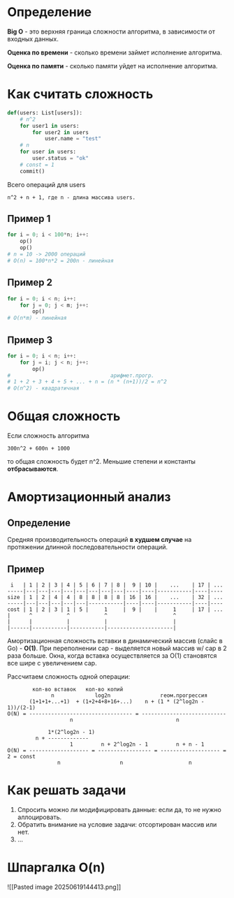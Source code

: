 # Определение
**Big O** - это верхняя граница сложности алгоритма, в зависимости от входных данных.

**Оценка по времени** - сколько времени займет исполнение алгоритма.

**Оценка по памяти** - сколько памяти уйдет на исполнение алгоритма.
# Как считать сложность
```python
def(users: List[users]):
	# n^2
	for user1 in users:
		for user2 in users	
			user.name = "test"
	# n
	for user in users:
		user.status = "ok"
	# const = 1
	commit()
```
Всего операций для users 
```
n^2 + n + 1, где n - длина массива users.
```
## Пример 1
```python
for i = 0; i < 100*n; i++:
	op()
	op()
# n = 10 -> 2000 операций 
# O(n) = 100*n*2 = 200n - линейная
```
## Пример 2
```python
for i = 0; i < n; i++:
	for j = 0; j < m; j++:
		op()
# O(n*m) - линейная
```
## Пример 3
```python
for i = 0; i < n; i++:
	for j = i; j < n; j++:
		op()                     
#                                арифмет.прогр.
# 1 + 2 + 3 + 4 + 5 + ... + n = (n * (n+1))/2 = n^2
# O(n^2) - квадратичная
```
# Общая сложность
Если сложность алгоритма 
```
300n^2 + 600n + 1000
```
то общая сложность будет n^2. Меньшие степени и константы **отбрасываются**.
# Амортизационный анализ
## Определение
Средняя производительность операций **в худшем случае** на протяжении длинной последовательности операций.
## Пример
```
 i   | 1 | 2 | 3 | 4 | 5 | 6 | 7 | 8 |  9 | 10 |    ...    | 17 | ...
-----|---|---|---|---|---|---|---|---|----|----|-----------|----|----
size | 1 | 2 | 4 | 4 | 8 | 8 | 8 | 8 | 16 | 16 |    ...    | 32 | ...
-----|---|---|---|---|---|-----------|----|----|-----------|----|----
cost | 1 | 2 | 3 | 1 | 5 |     1     |  9 |    |     1     | 17 | ...
|      ^           ^           ^                     ^
|      |           |           |                     |
|------|-----------|-----------|---------------------|
```
Амортизационная сложность вставки в динамический массив (слайс в Go) - **О(1)**. 
При переполнении cap - выделяется новый массив w/ cap в 2 раза больше. 
Окна, когда вставка осуществляется за О(1) становятся все шире с увеличением cap.

Рассчитаем сложность одной операции:
```     
        кол-во вставок   кол-во копий
              n             log2n                геом.прогрессия          
       (1+1+1+...+1)  + (1+2+4+8+16+...)    n + (1 * (2^log2n - 1))/(2-1)     
O(N) = --------------------------------- = ---------------------------
					n                                 n
```
```
             1*(2^log2n - 1)
         n + -------------
				    1         n + 2^log2n - 1         n + n - 1        
O(N) = ------------------- = ----------------- = ------------------- = 2 = const
                n                   n                     n

```

# Как решать задачи
1. Спросить можно ли модифицировать данные: если да, то не нужно аллоцировать.
2. Обратить внимание на условие задачи: отсортирован массив или нет.
3. ...
# Шпаргалка O(n)
![[Pasted image 20250619144413.png]]